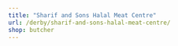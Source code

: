 ```yaml
---
title: "Sharif and Sons Halal Meat Centre"
url: /derby/sharif-and-sons-halal-meat-centre/
shop: butcher
---
```

